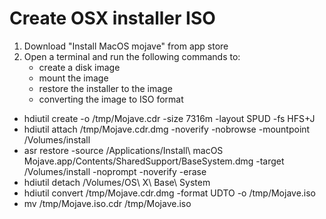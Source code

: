 # Create OSX installer ISO

1. Download "Install MacOS mojave" from app store
2. Open a terminal and run the following commands to:
   - create a disk image
   - mount the image
   - restore the installer to the image
   - converting the image to ISO format

- hdiutil create -o /tmp/Mojave.cdr -size 7316m -layout SPUD -fs HFS+J
- hdiutil attach /tmp/Mojave.cdr.dmg -noverify -nobrowse -mountpoint
  /Volumes/install
- asr restore -source /Applications/Install\ macOS\
  Mojave.app/Contents/SharedSupport/BaseSystem.dmg -target /Volumes/install
  -noprompt -noverify -erase
- hdiutil detach /Volumes/OS\ X\ Base\ System
- hdiutil convert /tmp/Mojave.cdr.dmg -format UDTO -o /tmp/Mojave.iso
- mv /tmp/Mojave.iso.cdr /tmp/Mojave.iso
